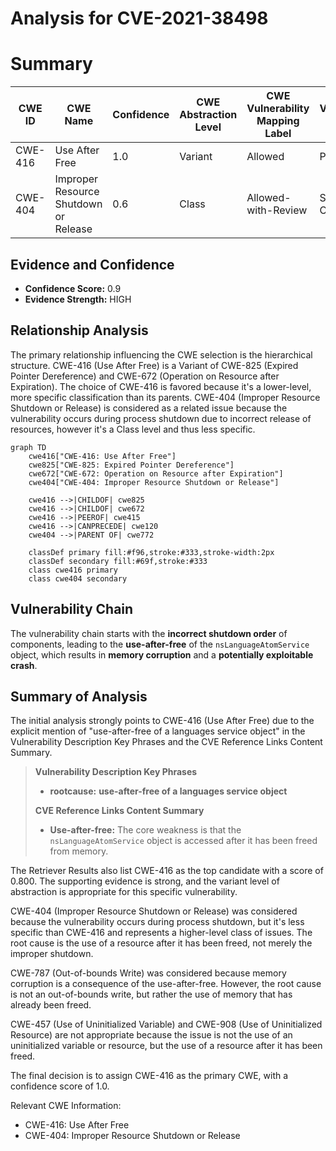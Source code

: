 # Analysis for CVE-2021-38498

# Summary
| CWE ID | CWE Name | Confidence | CWE Abstraction Level | CWE Vulnerability Mapping Label | CWE-Vulnerability Mapping Notes |
|---|---|---|---|---|---|
| CWE-416 | Use After Free | 1.0 | Variant | Allowed | Primary CWE |
| CWE-404 | Improper Resource Shutdown or Release | 0.6 | Class | Allowed-with-Review | Secondary Candidate |

## Evidence and Confidence

*   **Confidence Score:** 0.9
*   **Evidence Strength:** HIGH

## Relationship Analysis
The primary relationship influencing the CWE selection is the hierarchical structure. CWE-416 (Use After Free) is a Variant of CWE-825 (Expired Pointer Dereference) and CWE-672 (Operation on Resource after Expiration). The choice of CWE-416 is favored because it's a lower-level, more specific classification than its parents. CWE-404 (Improper Resource Shutdown or Release) is considered as a related issue because the vulnerability occurs during process shutdown due to incorrect release of resources, however it's a Class level and thus less specific.

```mermaid
graph TD
    cwe416["CWE-416: Use After Free"]
    cwe825["CWE-825: Expired Pointer Dereference"]
    cwe672["CWE-672: Operation on Resource after Expiration"]
    cwe404["CWE-404: Improper Resource Shutdown or Release"]

    cwe416 -->|CHILDOF| cwe825
    cwe416 -->|CHILDOF| cwe672
    cwe416 -->|PEEROF| cwe415
    cwe416 -->|CANPRECEDE| cwe120
    cwe404 -->|PARENT OF| cwe772

    classDef primary fill:#f96,stroke:#333,stroke-width:2px
    classDef secondary fill:#69f,stroke:#333
    class cwe416 primary
    class cwe404 secondary
```

## Vulnerability Chain
The vulnerability chain starts with the **incorrect shutdown order** of components, leading to the **use-after-free** of the `nsLanguageAtomService` object, which results in **memory corruption** and a **potentially exploitable crash**.

## Summary of Analysis
The initial analysis strongly points to CWE-416 (Use After Free) due to the explicit mention of "use-after-free of a languages service object" in the Vulnerability Description Key Phrases and the CVE Reference Links Content Summary.

> **Vulnerability Description Key Phrases**
> - **rootcause:** **use-after-free of a languages service object**
>
> **CVE Reference Links Content Summary**
> - **Use-after-free:** The core weakness is that the `nsLanguageAtomService` object is accessed after it has been freed from memory.

The Retriever Results also list CWE-416 as the top candidate with a score of 0.800. The supporting evidence is strong, and the variant level of abstraction is appropriate for this specific vulnerability.

CWE-404 (Improper Resource Shutdown or Release) was considered because the vulnerability occurs during process shutdown, but it's less specific than CWE-416 and represents a higher-level class of issues. The root cause is the use of a resource after it has been freed, not merely the improper shutdown.

CWE-787 (Out-of-bounds Write) was considered because memory corruption is a consequence of the use-after-free. However, the root cause is not an out-of-bounds write, but rather the use of memory that has already been freed.

CWE-457 (Use of Uninitialized Variable) and CWE-908 (Use of Uninitialized Resource) are not appropriate because the issue is not the use of an uninitialized variable or resource, but the use of a resource after it has been freed.

The final decision is to assign CWE-416 as the primary CWE, with a confidence score of 1.0.

Relevant CWE Information:
- CWE-416: Use After Free
- CWE-404: Improper Resource Shutdown or Release